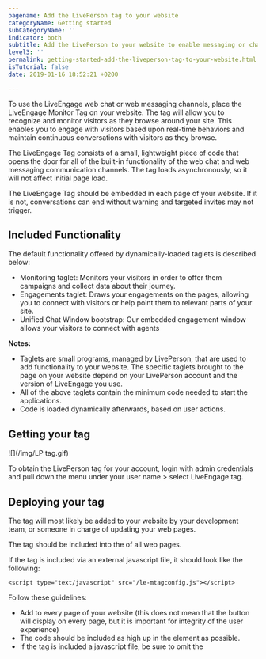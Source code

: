 ```yaml
---
pagename: Add the LivePerson tag to your website
categoryName: Getting started
subCategoryName: ''
indicator: both
subtitle: Add the LivePerson to your website to enable messaging or chat
level3: ''
permalink: getting-started-add-the-liveperson-tag-to-your-website.html
isTutorial: false
date: 2019-01-16 18:52:21 +0200

---
```

To use the LiveEngage web chat or web messaging channels, place the LiveEngage Monitor Tag on your website. The tag will allow you to recognize and monitor visitors as they browse around your site. This enables you to engage with visitors based upon real-time behaviors and maintain continuous conversations with visitors as they browse.

The LiveEngage Tag consists of a small, lightweight piece of code that opens the door for all of the built-in functionality of the web chat and web messaging communication channels. The tag loads asynchronously, so it will not affect initial page load.

The LiveEngage Tag should be embedded in each page of your website. If it is not, conversations can end without warning and targeted invites may not trigger.

## Included Functionality

The default functionality offered by dynamically-loaded taglets is described below:

* Monitoring taglet: Monitors your visitors in order to offer them campaigns and collect data about their journey.
* Engagements taglet: Draws your engagements on the pages, allowing you to connect with visitors or help point them to relevant parts of your site.
* Unified Chat Window bootstrap: Our embedded engagement window allows your visitors to connect with agents

**Notes:**

* Taglets are small programs, managed by LivePerson, that are used to add functionality to your website. The specific taglets brought to the page on your website depend on your LivePerson account and the version of LiveEngage you use.
* All of the above taglets contain the minimum code needed to start the applications.
* Code is loaded dynamically afterwards, based on user actions.

## Getting your tag

![](/img/LP tag.gif)

To obtain the LivePerson tag for your account, login with admin credentials and pull down the menu under your user name > select LiveEngage tag.

## Deploying your tag


The tag will most likely be added to your website by your development team, or someone in charge of updating your web pages.

The tag should be included into the <head> of all web pages.

If the tag is included via an external javascript file, it should look like the following:

`<script type="text/javascript" src="/le-mtagconfig.js"></script>`


Follow these guidelines:

* Add to every page of your website (this does not mean that the button will display on every page, but it is important for integrity of the user experience)
* The code should be included as high up in the <head> element as possible.
* If the tag is included a javascript file, be sure to omit the <script> tag and <!-- HTML comments →
* For mobile compatibility, ensure that the <head> of your web pages includes the following meta tag: <meta name="viewport" content="width=device-width, initial-scale=1.0,minimum-scale=1.0, maximum-scale=1.0, user-scalable=no"/>
  * The minimum tag required is the following: <meta name="viewport" content="width=device-width>

## Using the LivePerson Tag with a tag management system

Tag management systems are incorporated to make smart decisions about when to fire each tag, for example on a visitor’s first visit, or when a specific page is visited. Generally, fewer tags means less load, and therefore a reduction in the chances of an error. Typically today, all tags are fired asynchronously, removing a large part of site load time.


While the use of a tag management system is not necessary to enjoy the functionality of LiveEngage, many of our customers have experienced success using tag management Systems.


{: .notice}
Note: Using a tag management system can cause a delay in loading of engagements if the LivePerson Tag is loaded after many other tags. To ensure a short loading time, we recommend placing the LiveEngage Tag as high up in the loading sequence as possible.


Fore more technical details on the tag, visit the [developers community](https://developers.liveperson.com/le-tag-overview.html).
